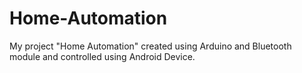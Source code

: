 # Home-Automation
My project "Home Automation" created using Arduino and Bluetooth module and controlled using Android Device.
